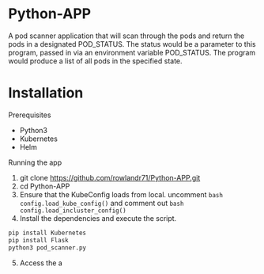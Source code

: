 # Python-APP
A pod scanner application that will scan through the pods and return the pods in a designated POD_STATUS. The status would be a parameter to this program, passed in via an environment variable POD_STATUS.  The program would produce a list of all pods in the specified state.

# Installation

Prerequisites
* Python3
* Kubernetes
* Helm

Running the app
1. git clone https://github.com/rowlandr71/Python-APP.git
2. cd Python-APP
3. Ensure that the KubeConfig loads from local. uncomment ```bash config.load_kube_config()``` and comment out ```bash config.load_incluster_config()```
4. Install the dependencies and execute the script.
```bash
pip install Kubernetes
pip install Flask
python3 pod_scanner.py
```
5. Access the a
